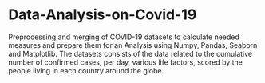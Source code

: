 # Data-Analysis-on-Covid-19
Preprocessing and merging of COVID-19 datasets to calculate needed measures and prepare them for an Analysis using Numpy, Pandas, Seaborn and Matplotlib. The datasets consists of the data related to the cumulative number of confirmed cases, per day, various life factors, scored by the people living in each country around the globe.
